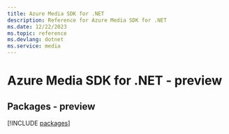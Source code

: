 ```yaml
---
title: Azure Media SDK for .NET
description: Reference for Azure Media SDK for .NET
ms.date: 12/22/2023
ms.topic: reference
ms.devlang: dotnet
ms.service: media
---
```

# Azure Media SDK for .NET - preview
## Packages - preview
[!INCLUDE [packages](media-index.md)]